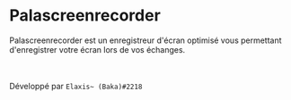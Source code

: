 # Palascreenrecorder<br>
Palascreenrecorder est un enregistreur d'écran optimisé vous permettant d'enregistrer votre écran lors de vos échanges.

<br><br>
Développé par ``Elaxis~ (Baka)#2218``
